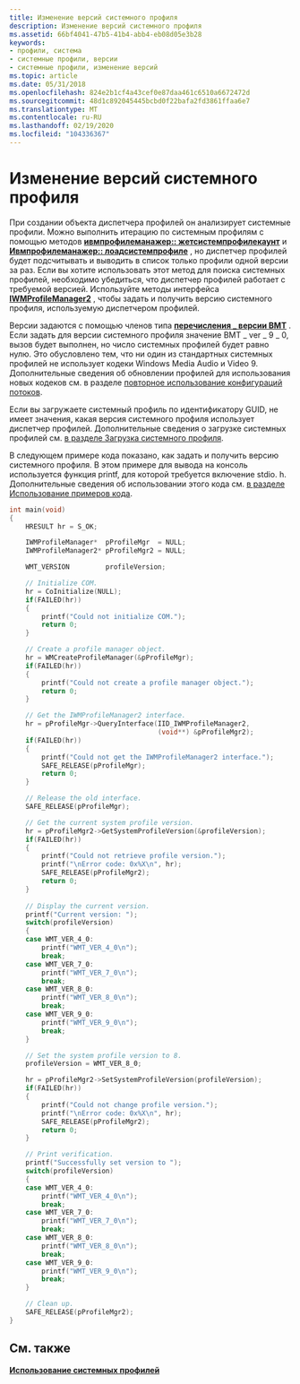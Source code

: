 ```yaml
---
title: Изменение версий системного профиля
description: Изменение версий системного профиля
ms.assetid: 66bf4041-47b5-41b4-abb4-eb08d05e3b28
keywords:
- профили, система
- системные профили, версии
- системные профили, изменение версий
ms.topic: article
ms.date: 05/31/2018
ms.openlocfilehash: 824e2b1cf4a43cef0e87daa461c6510a6672472d
ms.sourcegitcommit: 48d1c892045445bcbd0f22bafa2fd3861ffaa6e7
ms.translationtype: MT
ms.contentlocale: ru-RU
ms.lasthandoff: 02/19/2020
ms.locfileid: "104336367"
---
```

# <a name="to-change-system-profile-versions"></a>Изменение версий системного профиля

При создании объекта диспетчера профилей он анализирует системные профили. Можно выполнить итерацию по системным профилям с помощью методов [**ивмпрофилеманажер:: жетсистемпрофилекаунт**](/previous-versions/windows/desktop/api/Wmsdkidl/nf-wmsdkidl-iwmprofilemanager-getsystemprofilecount) и [**Ивмпрофилеманажер:: лоадсистемпрофиле**](/previous-versions/windows/desktop/api/Wmsdkidl/nf-wmsdkidl-iwmprofilemanager-loadsystemprofile) , но диспетчер профилей будет подсчитывать и выводить в список только профили одной версии за раз. Если вы хотите использовать этот метод для поиска системных профилей, необходимо убедиться, что диспетчер профилей работает с требуемой версией. Используйте методы интерфейса [**IWMProfileManager2**](/previous-versions/windows/desktop/api/wmsdkidl/nn-wmsdkidl-iwmprofilemanager2) , чтобы задать и получить версию системного профиля, используемую диспетчером профилей.

Версии задаются с помощью членов типа [**перечисления \_ версии ВМТ**](/previous-versions/windows/desktop/api/Wmsdkidl/ne-wmsdkidl-wmt_version) . Если задать для версии системного профиля значение ВМТ \_ ver \_ 9 \_ 0, вызов будет выполнен, но число системных профилей будет равно нулю. Это обусловлено тем, что ни один из стандартных системных профилей не использует кодеки Windows Media Audio и Video 9. Дополнительные сведения об обновлении профилей для использования новых кодеков см. в разделе [повторное использование конфигураций потоков](reusing-stream-configurations.md).

Если вы загружаете системный профиль по идентификатору GUID, не имеет значения, какая версия системного профиля использует диспетчер профилей. Дополнительные сведения о загрузке системных профилей см. [в разделе Загрузка системного профиля](to-load-a-system-profile.md).

В следующем примере кода показано, как задать и получить версию системного профиля. В этом примере для вывода на консоль используется функция printf, для которой требуется включение stdio. h. Дополнительные сведения об использовании этого кода см. [в разделе Использование примеров кода](using-the-code-examples.md).


```C++
int main(void)
{
    HRESULT hr = S_OK;

    IWMProfileManager*  pProfileMgr  = NULL;
    IWMProfileManager2* pProfileMgr2 = NULL;

    WMT_VERSION         profileVersion;

    // Initialize COM.
    hr = CoInitialize(NULL);
    if(FAILED(hr))
    {
        printf("Could not initialize COM.");
        return 0;
    }

    // Create a profile manager object.
    hr = WMCreateProfileManager(&pProfileMgr);
    if(FAILED(hr))
    {
        printf("Could not create a profile manager object.");
        return 0;
    }

    // Get the IWMProfileManager2 interface.
    hr = pProfileMgr->QueryInterface(IID_IWMProfileManager2, 
                                     (void**) &pProfileMgr2);
    if(FAILED(hr))
    {
        printf("Could not get the IWMProfileManager2 interface.");
        SAFE_RELEASE(pProfileMgr);
        return 0;
    }

    // Release the old interface.
    SAFE_RELEASE(pProfileMgr);

    // Get the current system profile version.
    hr = pProfileMgr2->GetSystemProfileVersion(&profileVersion);
    if(FAILED(hr))
    {
        printf("Could not retrieve profile version.");
        printf("\nError code: 0x%X\n", hr);
        SAFE_RELEASE(pProfileMgr2);
        return 0;
    }
    
    // Display the current version.
    printf("Current version: ");
    switch(profileVersion)
    {
    case WMT_VER_4_0:
        printf("WMT_VER_4_0\n");
        break;
    case WMT_VER_7_0:
        printf("WMT_VER_7_0\n");
        break;
    case WMT_VER_8_0:
        printf("WMT_VER_8_0\n");
        break;
    case WMT_VER_9_0:
        printf("WMT_VER_9_0\n");
        break;
    }

    // Set the system profile version to 8.
    profileVersion = WMT_VER_8_0;

    hr = pProfileMgr2->SetSystemProfileVersion(profileVersion);
    if(FAILED(hr))
    {
        printf("Could not change profile version.");
        printf("\nError code: 0x%X\n", hr);
        SAFE_RELEASE(pProfileMgr2);
        return 0;
    }

    // Print verification.
    printf("Successfully set version to ");
    switch(profileVersion)
    {
    case WMT_VER_4_0:
        printf("WMT_VER_4_0\n");
        break;
    case WMT_VER_7_0:
        printf("WMT_VER_7_0\n");
        break;
    case WMT_VER_8_0:
        printf("WMT_VER_8_0\n");
        break;
    case WMT_VER_9_0:
        printf("WMT_VER_9_0\n");
        break;
    }

    // Clean up.
    SAFE_RELEASE(pProfileMgr2);
}
```



## <a name="related-topics"></a>См. также

<dl> <dt>

[**Использование системных профилей**](using-system-profiles.md)
</dt> </dl>

 

 




